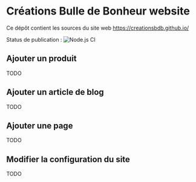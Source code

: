 # Créations Bulle de Bonheur website

Ce dépôt contient les sources du site web https://creationsbdb.github.io/

Status de publication : ![Node.js CI](https://github.com/creationsbdb/website/workflows/Node.js%20CI/badge.svg)

## Ajouter un produit

TODO

## Ajouter un article de blog

TODO

## Ajouter une page

TODO

## Modifier la configuration du site

TODO
